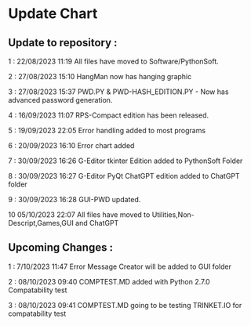 # Update Chart


## Update to repository :

1 : 22/08/2023 11:19 All files have moved to Software/PythonSoft.


2 : 27/08/2023 15:10 HangMan now has hanging graphic


3 : 27/08/2023 15:37 PWD.PY & PWD-HASH_EDITION.PY - Now has advanced password generation.


4 : 16/09/2023 11:07 RPS-Compact edition has been released.


5 : 19/09/2023 22:05 Error handling added to most programs


6 : 20/09/2023 16:10 Error chart added


7 : 30/09/2023 16:26 G-Editor tkinter Edition added to PythonSoft Folder


8 : 30/09/2023 16:27 G-Editor PyQt ChatGPT edition added to ChatGPT folder


9 : 30/09/2023 16:28 GUI-PWD updated.


10 05/10/2023 22:07 All files have moved to Utilities,Non-Descript,Games,GUI and ChatGPT


## Upcoming Changes : 


1 : 7/10/2023 11:47 Error Message Creator will be added to GUI folder


2 : 08/10/2023 09:40 COMPTEST.MD added with Python 2.7.0 Compatability test


3 : 08/10/2023 09:41 COMPTEST.MD going to be testing TRINKET.IO for compatability test
